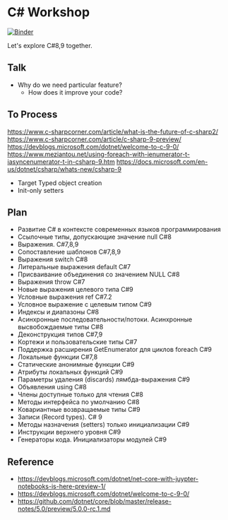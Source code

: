 # C# Workshop

[![Binder](https://mybinder.org/badge_logo.svg)](https://mybinder.org/v2/gh/NikiforovAll/csharp_workshop/main)

Let's explore C#8,9 together.

## Talk

* Why do we need particular feature?
  * How does it improve your code?

## To Process

<https://www.c-sharpcorner.com/article/what-is-the-future-of-c-sharp2/>
<https://www.c-sharpcorner.com/article/c-sharp-9-preview/>
<https://devblogs.microsoft.com/dotnet/welcome-to-c-9-0/>
<https://www.meziantou.net/using-foreach-with-ienumerator-t-iasyncenumerator-t-in-csharp-9.htm>
<https://docs.microsoft.com/en-us/dotnet/csharp/whats-new/csharp-9>

* Target Typed object creation
* Init-only setters

## Plan

<!-- cSpell:disable -->
* Развитие C# в контексте современных языков программирования
* Ссылочные типы, допускающие значение null C#8
* Выражения. C#7,8,9
* Сопоставление шаблонов C#7,8,9
* Выражения switch C#8
* Литеральные выражения default С#7
* Присваивание объединения со значением NULL C#8
* Выражения throw C#7
* Новые выражения целевого типа C#9
* Условные выражения ref C#7.2
* Условное выражение с целевым типом C#9
* Индексы и диапазоны C#8
* Асинхронные последовательности/потоки. Асинхронные высвобождаемые типы C#8
* Деконструкция типов C#7,9
* Кортежи и пользовательские типы C#7
* Поддержка расширения GetEnumerator для циклов foreach С#9
* Локальные функции C#7,8
* Статические анонимные функции C#9
* Атрибуты локальных функций C#9
* Параметры удаления (discards) лямбда-выражения C#9
* Объявления using C#8
* Члены доступные только для чтения C#8
* Методы интерфейса по умолчанию C#8
* Ковариантные возвращаемые типы C#9
* Записи (Record types). C# 9
* Методы назначения (setters) только инициализации C#9
* Инструкции верхнего уровня C#9
* Генераторы кода. Инициализаторы модулей C#9

<!-- cSpell:enable -->
## Reference

* <https://devblogs.microsoft.com/dotnet/net-core-with-juypter-notebooks-is-here-preview-1/>
* <https://devblogs.microsoft.com/dotnet/welcome-to-c-9-0/>
* <https://github.com/dotnet/core/blob/master/release-notes/5.0/preview/5.0.0-rc.1.md>
